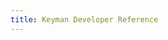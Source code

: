 ```yaml
---
title: Keyman Developer Reference
---
```


<!--
TODO: seed 18.0 documentation

* [Keyman keyboard language guide and reference](/developer/language)
* [Command line compiler - kmc](kmc)
* [Compiler messages](messages)
* [Keyman keyboard source file layout](file-layout)
* [File types](file-types)
* [BCP 47 language codes](bcp-47)
* [Tools](tools)
* [Custom editor themes](editor-themes)
* [User settings](user-settings)
-->